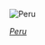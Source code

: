
![Peru](https://www.gstatic.com/prettyearth/assets/full/6409.jpg)

*[Peru](https://www.google.com/maps/@-4.087391,-80.753803,14z/data=!3m1!1e3)*
